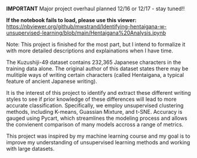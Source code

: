 **IMPORTANT** Major project overhaul planned 12/16 or 12/17 - stay tuned!!

**If the notebook fails to load, please use this viewer:** https://nbviewer.org/github/mwstrand/Identifying-hentaigana-w-unsupervised-learning/blob/main/Hentaigana%20Analysis.ipynb

Note: This project is finished for the most part, but I intend to formalize it with more detailed descriptions and explainations when I have time.

The Kuzushiji-49 dataset contains 232,365 Japanese characters in the training data alone. The original author of this dataset states there may be mulitiple ways of writing certain characters (called Hentaigana, a typical feature of ancient Japanese writing). 

It is the interest of this project to identify and extract these different writing styles to see if prior knowledge of these differences will lead to more accurate classification. Specifically, we employ unsupervised clustering methods, including K-means, Guassian Mixture, and t-SNE. Accuracy is gauged using Pycart, which streamlines the modeling process and allows the convienent comparison of many models accross a range of metrics. 

This project was inspired by my machine learning course and my goal is to improve my understanding of unsupervised learning methods and working with large datasets.
